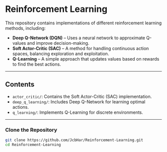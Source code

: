 # **Reinforcement Learning**

This repository contains implementations of different reinforcement learning methods, including:

- **Deep Q-Network (DQN)** – Uses a neural network to approximate Q-values and improve decision-making.
- **Soft Actor-Critic (SAC)** – A method for handling continuous action spaces, balancing exploration and exploitation.
- **Q-Learning** – A simple approach that updates values based on rewards to find the best actions.

---

## **Contents**

- `actor_critic/`: Contains the Soft Actor-Critic (SAC) implementation.
- `deep_q_learning/`: Includes Deep Q-Network for learning optimal actions.
- `q_learning/`: Implements Q-Learning for discrete environments.

---

### Clone the Repository
```bash
git clone https://github.com/JcbHar/Reinforcement-Learning.git
cd Reinforcement-Learning
